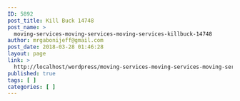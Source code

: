 ```yaml
---
ID: 5892
post_title: Kill Buck 14748
post_name: >
  moving-services-moving-services-moving-services-killbuck-14748
author: mrgabonijeff@gmail.com
post_date: 2018-03-28 01:46:28
layout: page
link: >
  http://localhost/wordpress/moving-services-moving-services-moving-services-killbuck-14748/
published: true
tags: [ ]
categories: [ ]
---
```

